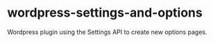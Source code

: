 wordpress-settings-and-options
==============================

Wordpress plugin using the Settings API to create new options pages.
